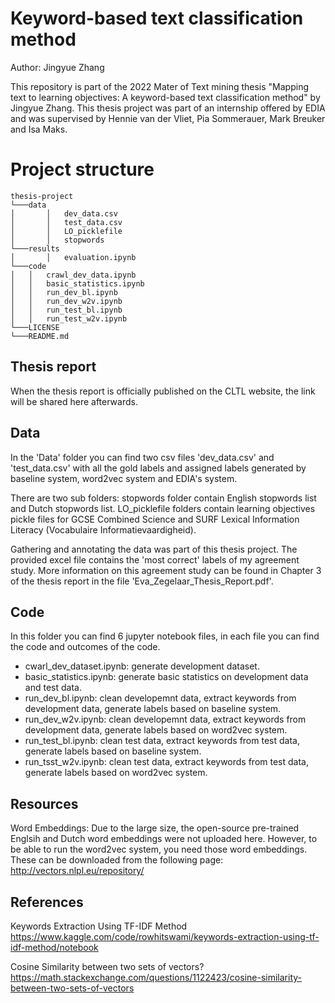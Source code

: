 # Keyword-based text classification method
Author: Jingyue Zhang

This repository is part of the 2022 Mater of Text mining thesis "Mapping text to learning objectives: A keyword-based text classification method" by Jingyue Zhang. This thesis project was part of an internship offered by EDIA and was supervised by Hennie van der Vliet, Pia Sommerauer, Mark Breuker and Isa Maks.

# Project structure

```
thesis-project
└───data
│       │   dev_data.csv 
│       │   test_data.csv
│       │   LO_picklefile
│       │   stopwords
└───results
│       │   evaluation.ipynb 
└───code
│   │   crawl_dev_data.ipynb 
│   │   basic_statistics.ipynb
│   │   run_dev_bl.ipynb
│   │   run_dev_w2v.ipynb
│   │   run_test_bl.ipynb
│   │   run_test_w2v.ipynb
└───LICENSE
└───README.md
```

## Thesis report
When the thesis report is officially published on the CLTL website, the link will be shared here afterwards.

## Data
In the 'Data' folder you can find two csv files 'dev_data.csv' and 'test_data.csv' with all the gold labels and assigned labels generated by baseline system, word2vec system and EDIA's system. 

There are two sub folders: stopwords folder contain English stopwords list and Dutch stopwords list. LO_picklefile folders contain learning objectives pickle files for GCSE Combined Science and SURF Lexical Information Literacy (Vocabulaire Informatievaardigheid).



Gathering and annotating the data was part of this thesis project. The provided excel file contains the 'most correct' labels of my agreement study. More information on this agreement study can be found in Chapter 3 of the thesis report in the file 'Eva_Zegelaar_Thesis_Report.pdf'.

## Code
In this folder you can find 6 jupyter notebook files, in each file you can find the code and outcomes of the code.
- cwarl_dev_dataset.ipynb: generate development dataset.
- basic_statistics.ipynb: generate basic statistics on development data and test data.
- run_dev_bl.ipynb: clean developemnt data, extract keywords from development data, generate labels based on baseline system.
- run_dev_w2v.ipynb: clean developemnt data, extract keywords from development data, generate labels based on word2vec system.
- run_test_bl.ipynb: clean test data, extract keywords from test data, generate labels based on baseline system.
- run_tsst_w2v.ipynb: clean test data, extract keywords from test data, generate labels based on word2vec system.

## Resources
Word Embeddings:
Due to the large size, the open-source pre-trained Englsih and Dutch word embeddings were not uploaded here. However, to be able to run the word2vec system, you need those word embeddings. These can be downloaded from the following page: http://vectors.nlpl.eu/repository/

## References
Keywords Extraction Using TF-IDF Method https://www.kaggle.com/code/rowhitswami/keywords-extraction-using-tf-idf-method/notebook

Cosine Similarity between two sets of vectors? https://math.stackexchange.com/questions/1122423/cosine-similarity-between-two-sets-of-vectors





